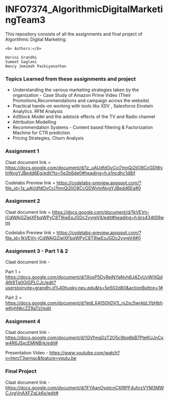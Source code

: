 # INFO7374_AlgorithmicDigitalMarketingTeam3

This repository consists of all the assignments and final project of Algorithmic Digital Marketing.

```
<b> Authors:</b>

Harini Grandhi
Sumeet Gaglani
Nancy Jemimah Packiyanathan
```

<h3> Topics Learned from these assignments and project </h3>

* Understanding the various marketing strategies taken by the organization - Case Study of Amazon Prime Video (Their Promotions,Recommendations and campaign across the website)
* Practical hands-on working with tools liks XSV , Salesforce Einstein Analytics. RFM Analysis 
* AdStock Model and the adstock effects of the TV and Radio channel
* Attribution Modelling 
* Recommendation Systems - Content based filtering & Factorization Machine for CTR prediction
* Pricing Strategies, Churn Analysis

<h3> Assignment 1 </h3>

Claat document link = https://docs.google.com/document/d/1z_uAUdfdOyCci7mnQi2ljO8CcGDWvtnNvgYJBedd6Eg/edit?ts=5e2b6de0#heading=h.e1ncdhc1d8jf

Codelabs Preview link = https://codelabs-preview.appspot.com/?file_id=1z_uAUdfdOyCci7mnQi2ljO8CcGDWvtnNvgYJBedd6Eg#0

<h3> Assignment 2 </h3
  
Claat document link = https://docs.google.com/document/d/1kVEVn-jCdWAjGZjeiXFbqWPyC8T9jwEoJGDc2yyreV4/edit#heading=h.brs434t09wmj

Codelabs Preview link = https://codelabs-preview.appspot.com/?file_id=1kVEVn-jCdWAjGZjeiXFbqWPyC8T9jwEoJGDc2yyreV4#0

<h3> Assignment 3 - Part 1 & 2 </h3>
Claat document link - 

Part 1 = https://docs.google.com/document/d/1XosP5DyRejNYaNvh6J4ZvUvWjXQd46t9Tq0OIGPLCJc/edit?userstoinvite=grandhi.d%40husky.neu.edu&ts=5e502d80&actionButton=1# 

Part 2 = https://docs.google.com/document/d/1edLXAfS0hDVS_rs2sc5wrkbLYbHbhwKyhNkcZZ9aTzI/edit

<h3> Assignment 4 </h3>

Claat document link - https://docs.google.com/document/d/1GVfmgDzT2O5c9bq6bB7PteKUJnCxw4R6JSxcEMjNBrk/edit#

Presentation Video - https://www.youtube.com/watch?v=ImrcT3wrnsc&feature=youtu.be

<h3> Final Project </h3>

Claat document link - https://docs.google.com/document/d/1FYAanOyqtcnCXlRPF4uhrzVYM3MWCJvgVnAXFZgLk6o/edit#
